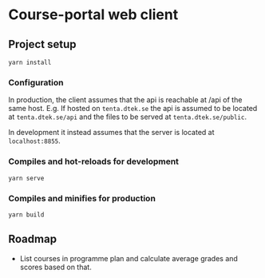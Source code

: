 # Course-portal web client

## Project setup

```
yarn install
```

### Configuration

In production, the client assumes that the api is reachable at /api of the same host. E.g. If hosted on `tenta.dtek.se` the api is assumed to be located at `tenta.dtek.se/api` and the files to be served at `tenta.dtek.se/public`.

In development it instead assumes that the server is located at `localhost:8855`.

### Compiles and hot-reloads for development

```
yarn serve
```

### Compiles and minifies for production

```
yarn build
```

## Roadmap

- List courses in programme plan and calculate average grades and scores based on that.
